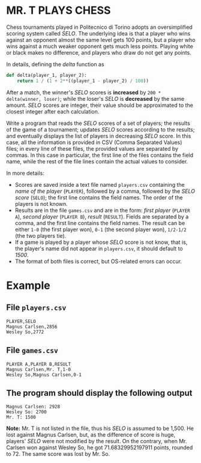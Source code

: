 # MR. T PLAYS CHESS

Chess tournaments played in Politecnico di Torino adopts an oversimplified scoring system called *SELO*. The underlying idea is that a player who wins against an opponent almost the same level gets 100 points, but a player who wins against a much weaker opponent gets much less points. Playing white or black makes no difference, and players who draw do not get any points.

In details, defining the *delta* function as
 
```python
def delta(player_1, player_2):
    return 1 / (1 + 2**((player_1 - player_2) / 100))
```

After a match, the winner's *SELO* scores is **increased** by `200 * delta(winner, loser)`; while the loser's *SELO* is **decreased** by the same amount. *SELO* scores are integer, their value should be approximated to the closest integer after each calculation.

Write a program that reads the *SELO* scores of a set of players; the results of the game of a tournament; updates *SELO* scores according to the results; and eventually displays the list of players in decreasing *SELO* score.
In this case, all the information is provided in CSV (Comma Separated Values) files; in every line of these files, the provided values are separated by commas. In this case in particular, the first line of the files contains the field name, while the rest of the file lines contain the actual values to consider.  

In more details:

* Scores are saved inside a text file named `players.csv` containing the *name of the player* (`PLAYER`), followed by a comma, followed by the *SELO score* (`SELO`); the first line contains the field names. The order of the players is not known.
* Results are in the file `games.csv` and are in the form: *first player* (`PLAYER A`), *second player* (`PLAYER B`), *result* (`RESULT`). Fields are separated by a comma, and the first line contains the field names. The result can be either `1-0` (the first player won), `0-1` (the second player won), `1/2-1/2` (the two players tie).
* If a game is played by a player whose *SELO* score is not know, that is, the player's name did not appear in `players.csv`, it should default to *1500*.
* The format of both files is correct, but OS-related errors can occur.

# Example

## File `players.csv`

```csv
PLAYER,SELO
Magnus Carlsen,2856
Wesley So,2772
```

## File `games.csv`

```csv
PLAYER A,PLAYER B,RESULT
Magnus Carlsen,Mr. T,1-0
Wesley So,Magnus Carlsen,0-1
```

## The program should display the following output

```text
Magnus Carlsen: 2928
Wesley So: 2700
Mr. T: 1500
```

**Note:** Mr. T is not listed in the file, thus his *SELO* is assumed to be 1,500. He lost against Magnus Carlsen, but, as the difference of score is huge, players' *SELO* were not modified by the result. On the contrary, when Mr. Carlsen won against Wesley So, he got 71.68329952197911 points, rounded to 72. The same score was lost by Mr. So.